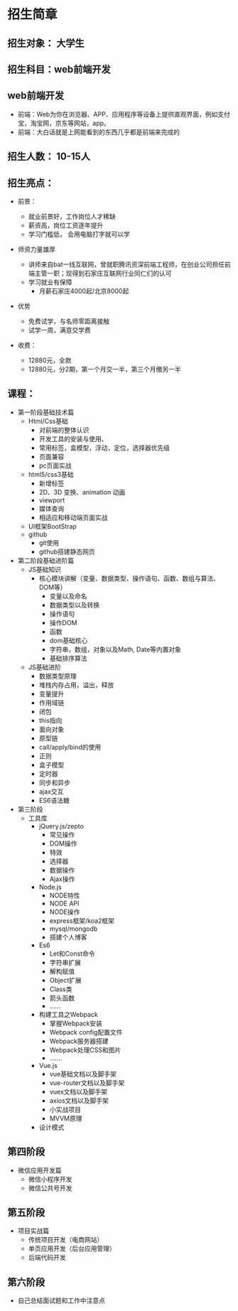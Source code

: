 # 招生简章

## 招生对象： 大学生

## 招生科目：web前端开发

## web前端开发
- 前端：Web为你在浏览器、APP、应用程序等设备上提供直观界面，例如支付宝，淘宝网，京东等网站，app。
- 前端：大白话就是上网能看到的东西几乎都是前端来完成的

## 招生人数： 10-15人

## 招生亮点： 
- 前景：
	- 就业前景好，工作岗位人才稀缺
	- 薪资高，岗位工资逐年提升
	- 学习门槛低， 会用电脑打字就可以学

- 师资力量雄厚
	- 讲师来自bat一线互联网，曾就职腾讯资深前端工程师，在创业公司担任前端主管一职；现得到石家庄互联网行业同仁们的认可
	- 学习就业有保障
		- 月薪石家庄4000起/北京8000起

- 优势
	- 免费试学，与名师零距离接触
	- 试学一周，满意交学费

- 收费：
	- 12880元，全款
	- 12880元，分2期，第一个月交一半，第三个月缴另一半


## 课程：
- 第一阶段基础技术篇	
	- Html/Css基础	
		- 对前端的整体认识
		- 开发工具的安装与使用、 
		- 常用标签，盒模型，浮动，定位，选择器优先级
		- 页面兼容
		- pc页面实战
	- html5/css3基础
		- 新增标签
		- 2D、3D 变换、animation 动画
		- viewport
		- 媒体查询
		- 相适应和移动端页面实战
	- UI框架BootStrap
	- github
		- git使用
		- github搭建静态网页
- 第二阶段基础进阶篇	
	- JS基础知识	
		- 核心模块讲解（变量、数据类型、操作语句、函数、数组与算法、DOM等）	
			- 变量以及命名
			- 数据类型以及转换
			- 操作语句 
			- 操作DOM
			- 函数
			- dom基础核心
			- 字符串，数组，对象以及Math, Date等内置对象
			- 基础排序算法
	- JS基础进阶	
		- 数据类型原理
		- 堆栈内存占用，溢出，释放
		- 变量提升
		- 作用域链
		- 闭包
		- this指向
		- 面向对象
		- 原型链
		- call/apply/bind的使用
		- 正则
		- 盒子模型
		- 定时器
		- 同步和异步
		- ajax交互
		- ES6语法糖
- 第三阶段
	- 工具库
		- jQuery.js/zepto
			- 常见操作
			- DOM操作 
			- 特效
			- 选择器
			- 数据操作
			- Ajax操作		
		- Node.js	
			- NODE特性
			- NODE API
			- NODE操作
			- express框架/koa2框架
			- mysql/mongodb
			- 搭建个人博客
		- Es6	
			- Let和Const命令 
			- 字符串扩展
			- 解构赋值
			- Object扩展
			- Class类
			- 箭头函数
			- ......
		- 构建工具之Webpack	
			- 掌握Webpack安装
			- Webpack config配置文件
			- Webpack服务器搭建 
			- Webpack处理CSS和图片
			- .......
		- Vue.js
			- vue基础文档以及脚手架
			- vue-router文档以及脚手架
			- vuex文档以及脚手架
			- axios文档以及脚手架
			- 小实战项目
			- MVVM原理
		- 设计模式
## 第四阶段
- 微信应用开发篇	
	- 微信小程序开发
	- 微信公共号开发
## 第五阶段
- 项目实战篇
	- 传统项目开发（电商网站）
	- 单页应用开发（后台应用管理）
	- 后端代码开发
## 第六阶段
- 自己总结面试题和工作中注意点
